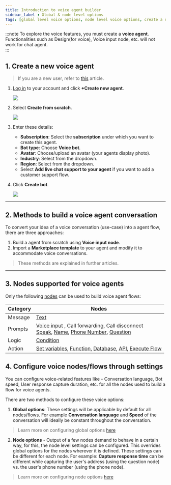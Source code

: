 ```yaml
---
title: Introduction to voice agent builder 
sidebar_label : Global & node level options 
Tags: [global level voice options, node level voice options, create a new voice bot]
---
```


:::note
To explore the voice features, you must create a **voice agent**. 
Functionalities such as Design(for voice), Voice input node, etc. will not work for chat agent.  
:::

## 1. Create a new voice agent 

> If you are a new user, refer to [this](https://docs.yellow.ai/docs/platform_concepts/Getting%20Started/account-setup) article. 


1. [Log in](https://cloud.yellow.ai) to your account and click **+Create new agent**.

    ![](https://i.imgur.com/wAbVsH9.png)

2. Select **Create from scratch**. 

    ![](https://i.imgur.com/0LG3d7y.png)

3. Enter these details: 
    - **Subscription**: Select the **subscription** under which you want to create this agent.
    - **Bot type**: Choose **Voice bot**. 
    - **Avatar**: Choose/upload an avatar (your agents display photo).
    - **Industry**: Select from the dropdown. 
    - **Region**: Select from the dropdown.
    - Select **Add live chat support to your agent** if you want to add a customer support flow.

4. Click **Create bot**. 

    ![](https://i.imgur.com/u2UEI56.png)

--------

## 2. Methods to build a voice agent conversation 


To convert your idea of a voice conversation (use-case) into a agent flow, there are three approaches: 

1. Build a agent from scratch using **Voice input node**. 
2. Import a **Marketplace template** to your agent and modify it to accommodate voice conversations.

> These methods are explained in further articles. 


-------

## 3. Nodes supported for voice agents 



Only the following [nodes](https://docs.yellow.ai/docs/platform_concepts/studio/build/nodes) can be used to build voice agent flows: 

| Category            | Nodes                                     |
| ------------------- | ----------------------------------------- |
|Message|[Text](https://docs.yellow.ai/docs/platform_concepts/studio/build/nodes/message-nodes1/message-nodes) |
| Prompts | [Voice input](https://docs.yellow.ai/docs/cookbooks/voice-as-channel/build/usingvoiceinput) , Call forwarding, Call disconnect <br/>[Speak](https://docs.yellow.ai/docs/platform_concepts/studio/build/nodes/prompt-nodes#38-speak), [Name](https://docs.yellow.ai/docs/platform_concepts/studio/build/nodes/prompt-nodes#22-name), [Phone Number](https://docs.yellow.ai/docs/platform_concepts/studio/build/nodes/prompt-nodes#23-phone), [Question](https://docs.yellow.ai/docs/platform_concepts/studio/build/nodes/prompt-nodes#21-question)|
| Logic               | [Condition](https://docs.yellow.ai/docs/platform_concepts/studio/build/nodes/logic-nodes#1-condition)                                 |
|    Action                 |   [Set variables](https://docs.yellow.ai/docs/platform_concepts/studio/build/nodes/action-nodes-overview/variables-node), [Function](https://docs.yellow.ai/docs/platform_concepts/studio/build/nodes/action-nodes-overview/function-node), [Database](https://docs.yellow.ai/docs/platform_concepts/studio/build/nodes/action-nodes-overview/database-node), [API](https://docs.yellow.ai/docs/platform_concepts/studio/build/nodes/action-nodes-overview/api-node), [Execute Flow](https://docs.yellow.ai/docs/platform_concepts/studio/build/nodes/action-nodes-overview/execute-flow)     |



## 4. Configure voice nodes/flows through settings 


You can configure voice-related features like - Conversation language, Bot speed, User response capture duration, etc. for all the nodes used to build a flow for voice agents.


There are two methods to configure these voice options:

1. **Global options**: These settings will be applicable by default for all nodes/flows. For example **Conversation language** and **Speed** of the conversation will ideally be constant throughout the conversation.

> Learn more on configuring global options [here](https://docs.yellow.ai/docs/platform_concepts/studio/tools#25-voice)


2. **Node options** - Output of a few nodes demand to behave in a certain way, for this, the node level settings can be configured. This overrides global options for the nodes wherever it is defined. These settings can be different for each node. For example: **Capture response time** can be different while capturing the user's address (using the question node) vs. the user's phone number (using the phone node). 

> Learn more on configuring node options [here](https://docs.yellow.ai/docs/platform_concepts/studio/build/nodes#32-configure-node-for-a-voice-bot)


